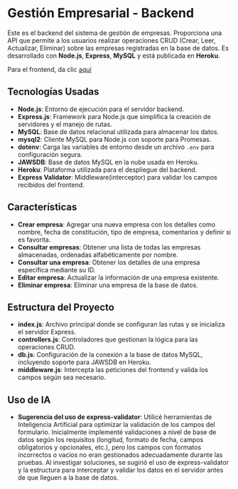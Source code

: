 # Gestión Empresarial - Backend

Este es el backend del sistema de gestión de empresas. Proporciona una API que permite a los usuarios realizar operaciones CRUD (Crear, Leer, Actualizar, Eliminar) sobre las empresas registradas en la base de datos. Es desarrollado con **Node.js**, **Express**, **MySQL** y está publicada en **Heroku**.

Para el frontend, da clic [aquí](https://github.com/JusmeJr93/gestion-empresarial-servidor)

## Tecnologías Usadas

- **Node.js**: Entorno de ejecución para el servidor backend.
- **Express.js**: Framework para Node.js que simplifica la creación de servidores y el manejo de rutas.
- **MySQL**: Base de datos relacional utilizada para almacenar los datos.
- **mysql2**: Cliente MySQL para Node.js con soporte para Promesas.
- **dotenv**: Carga las variables de entorno desde un archivo `.env` para configuración segura.
- **JAWSDB**: Base de datos MySQL en la nube usada en Heroku.
- **Heroku**: Plataforma utilizada para el despliegue del backend.
- **Express Validator**: Middleware(interceptor) para validar los campos recibidos del frontend.

## Características

- **Crear empresa**: Agregar una nueva empresa con los detalles como nombre, fecha de constitución, tipo de empresa, comentarios y definir si es favorita.
- **Consultar empresas**: Obtener una lista de todas las empresas almacenadas, ordenadas alfabéticamente por nombre.
- **Consultar una empresa**: Obtener los detalles de una empresa específica mediante su ID.
- **Editar empresa**: Actualizar la información de una empresa existente.
- **Eliminar empresa**: Eliminar una empresa de la base de datos.

## Estructura del Proyecto

- **index.js**: Archivo principal donde se configuran las rutas y se inicializa el servidor Express.
- **controllers.js**: Controladores que gestionan la lógica para las operaciones CRUD.
- **db.js**: Configuración de la conexión a la base de datos MySQL, incluyendo soporte para JAWSDB en Heroku.
- **middleware.js**: Intercepta las peticiones del frontend y valida los campos según sea necesario.

## Uso de IA

- **Sugerencia del uso de express-validator**: Utilicé herramientas de Inteligencia Artificial para optimizar la validación de los campos del formulario. Inicialmente implementé validaciones a nivel de base de datos según los requisitos (longitud, formato de fecha, campos obligatorios y opcionales, etc.), pero los campos con formatos incorrectos o vacíos no eran gestionados adecuadamente durante las pruebas. Al investigar soluciones, se sugirió el uso de express-validator y la estructura para interceptar y validar los datos en el servidor antes de que lleguen a la base de datos.
